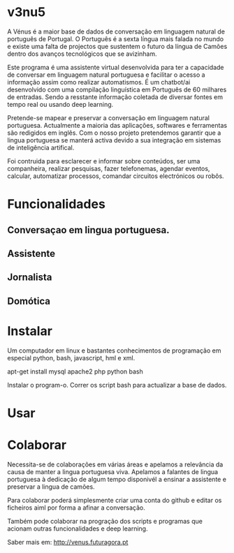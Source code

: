 # v3nu5

A Vénus é a maior base de dados de conversação em linguagem natural de português de Portugal. O Português é a sexta língua mais falada no mundo e existe uma falta de projectos que sustentem o futuro da língua de Camões dentro dos avanços tecnológicos que se avizinham.

Este programa é uma assistente virtual desenvolvida para ter a capacidade de conversar em linguagem natural portuguesa e facilitar o acesso a informação assim como realizar automatismos. É um chatbot/ai desenvolvido com uma compilação linguística em Português de 60 milhares de entradas. Sendo a resstante informação coletada de diversar fontes em tempo real ou usando deep learning.

Pretende-se mapear e preservar a conversação em linguagem natural portuguesa. Actualmente a maioria das aplicações, softwares e ferramentas são redigidos em inglês. Com o nosso projeto pretendemos garantir que a lingua portuguesa se manterá activa devido a sua integração em sistemas de inteligência artifical. 

Foi contruida para esclarecer e informar sobre conteúdos, ser uma companheira, realizar pesquisas, fazer telefonemas, agendar eventos, calcular, automatizar processos, comandar circuitos electrónicos ou robôs.

# Funcionalidades
## Conversaçao em lingua portuguesa.
## Assistente
## Jornalista
## Domótica

# Instalar
Um computador em linux e bastantes conhecimentos de programação em especial python, bash, javascript, hml e xml.

apt-get install mysql apache2 php python bash

Instalar o program-o.
Correr os script bash para actualizar a base de dados.

# Usar


# Colaborar
Necessita-se de colaborações em várias áreas e apelamos a relevância da causa de manter a lingua portuguesa viva. Apelamos a falantes de lingua portuguesa à dedicação de algum tempo disponivél a ensinar a assistente e preservar a lingua de camões.

Para colaborar poderá simplesmente criar uma conta do github e editar os ficheiros aiml por forma a afinar a conversação.

Também pode colaborar na progração dos scripts e programas que acionam outras funcionalidades e deep learning.

Saber mais em: http://venus.futuragora.pt

